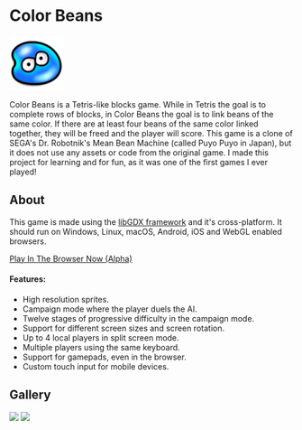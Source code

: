 # Color Beans

![bean](android/res/drawable-xhdpi/ic_launcher.png)

Color Beans is a Tetris-like blocks game. While in Tetris the goal is to complete rows of blocks, in Color Beans the goal is to link beans of the same color. If there are at least four beans of the same color linked together, they will be freed and the player will score. This game is a clone of SEGA's Dr. Robotnik's Mean Bean Machine (called Puyo Puyo in Japan), but it does not use any assets or code from the original game. I made this project for learning and for fun, as it was one of the first games I ever played!

## About

This game is made using the [libGDX framework](https://github.com/libgdx/libgdx) and it's cross-platform. It should run on Windows, Linux, macOS, Android, iOS and WebGL enabled browsers.

[Play In The Browser Now (Alpha)](https://www.viniciusjardim.com/p/color-beans)

#### Features:

* High resolution sprites.
* Campaign mode where the player duels the AI.
* Twelve stages of progressive difficulty in the campaign mode.
* Support for different screen sizes and screen rotation.
* Up to 4 local players in split screen mode.
* Multiple players using the same keyboard.
* Support for gamepads, even in the browser.
* Custom touch input for mobile devices.

## Gallery

<img src="https://user-images.githubusercontent.com/1520962/33919110-a7d3c6be-df95-11e7-9406-cbc02060e6e0.png" width="640">

<img src="https://user-images.githubusercontent.com/1520962/33919127-bb563276-df95-11e7-947f-e1fa1cd5fcb5.png" width="360">

